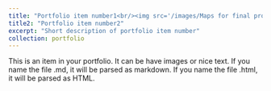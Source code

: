 ```yaml
---
title: "Portfolio item number1<br/><img src='/images/Maps for final project.png'><img src='/images/Maps for final project_2.png'>"
title2: "Portfolio item number2"
excerpt: "Short description of portfolio item number"
collection: portfolio
---
```

This is an item in your portfolio. It can be have images or nice text. If you name the file .md, it will be parsed as markdown. If you name the file .html, it will be parsed as HTML.
 
